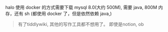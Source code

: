 halo 使用 docker 的方式需要下载 mysql 8.0(大约 500M), 需要 java, 800M 内存，还有 sh
(都使用 docker 了，但是依然依赖 java,)

> 有了tiddlywiki, 其他的写作工具都不想用了。 即使是notion, ob